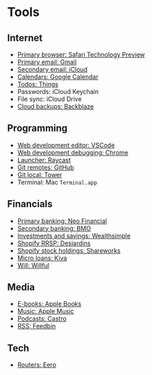 # Tools

## Internet

- [Primary browser: Safari Technology Preview](https://developer.apple.com/safari/technology-preview)
- [Primary email: Gmail](https://mail.google.com)
- [Secondary email: iCloud](https://www.icloud.com/mail)
- [Calendars: Google Calendar](https://calendar.google.com)
- [Todos: Things](https://culturedcode.com/things)
- Passwords: iCloud Keychain
- File sync: iCloud Drive
- [Cloud backups: Backblaze](https://www.backblaze.com/cloud-backup)

## Programming

- [Web development editor: VSCode](https://code.visualstudio.com)
- [Web development debugging: Chrome](https://www.google.com)
- [Launcher: Raycast](https://www.raycast.com)
- [Git remotes: GitHub](https://github.com)
- [Git local: Tower](https://www.git-tower.com)
- Terminal: Mac `Terminal.app`

## Financials

- [Primary banking: Neo Financial](https://member.neofinancial.com/accounts)
- [Secondary banking: BMO](https://www1.bmo.com/banking/digital/login)
- [Investments and savings: Wealthsimple](https://my.wealthsimple.com/app/login?locale=en-ca)
- [Shopify RRSP: Desjardins](https://id.desjardins.com/login?login_hint=gpap-ice-participant)
- [Shopify stock holdings: Shareworks](https://shareworks.solium.com/solium/servlet/userLogin)
- [Micro loans: Kiva](https://login.kiva.org/login)
- [Will: Willful](https://app.willful.co)

## Media

- [E-books: Apple Books](https://www.apple.com/apple-books)
- [Music: Apple Music](https://music.apple.com)
- [Podcasts: Castro](https://castro.fm)
- [RSS: Feedbin](https://feedbin.com)

## Tech

- [Routers: Eero](https://eero.com/)